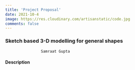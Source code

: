```yaml
---
title: 'Project Proposal'
date: 2021-10-4
image: https://res.cloudinary.com/artisanstatic/code.jpg
comments: false
---
```

### **Sketch based 3-D modelling for general shapes**

					


                    Samraat Gupta


#### Description
```
